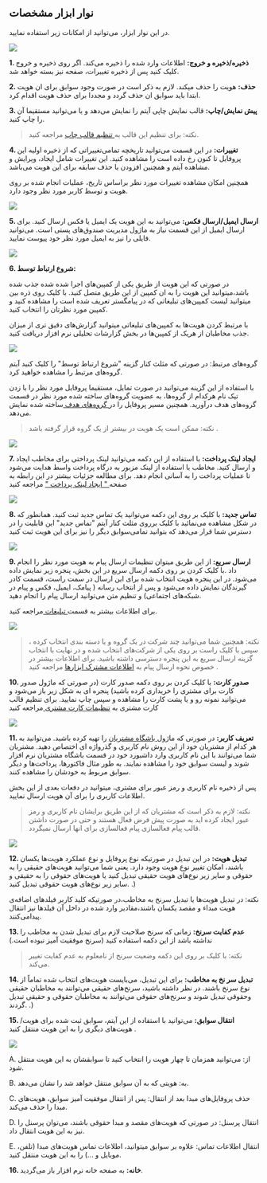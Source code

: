 ## نوار ابزار مشخصات



در  این نوار ابزار، می‌توانید از امکانات زیر استفاده نمایید.

![](InformationToolbar.png)

**1. ذخیره/ذخیره و خروج:** اطلاعات وارد شده را ذخیره می‌کند. اگر روی ذخیره و خروج کلیک کنید پس از ذخیره تغییرات، صفحه نیز بسته خواهد شد.

**2. حذف:**  هویت را حذف میکند. لازم به ذکر است در صورت وجود سوابق برای ان هویت ابتدا باید سوابق ان حذف گردد و مجددا برای حذف هویت اقدام کرد.

**3. پیش نمایش/چاپ:** قالب نمایش چاپی آیتم را نمایش می‌دهد و یا می‌توانید مستقیما آن را چاپ کنید.

> نکته: برای تنظیم این قالب به[ تنظیم قالب چاپ](https://github.com/1stco/PayamGostarDocs/blob/master/help%202.5.4/Settings/Personalization-crm/Overview/General-information/Set%20the-print-template/Set%20the-print-template.md) مراجعه کنید.

**4. تغییرات:** در این قسمت می‌توانید تاریخچه تمامی‌تغییراتی که از ذخیره اولیه این پروفایل تا کنون رخ داده است را مشاهده کنید. این تغییرات شامل ایجاد، ویرایش و مشاهده آیتم و همچنین افزودن یا حذف سابقه برای این هویت می‌باشد.

همچنین امکان مشاهده تغییرات مورد نظر براساس تاریخ، عملیات انجام شده بر روی هویت و توسط کاربر مورد نظر وجود دارد.

![](2020-06-07_11-16-50.png)

**5.  ارسال ایمیل/ارسال فکس:** می‌توانید به این هویت یک ایمیل یا فکس ارسال کنید. برای ارسال ایمیل از این قسمت نیاز به ماژول مدیریت صندوق‌های پستی است. می‌توانید فایلی را نیز به ایمیل مورد نظر خود پیوست نمایید.

![](Contactstoolbar11.jpg)


**6. شروع ارتباط  توسط:**

در صورتی که این هویت از طریق یکی از کمپین‌های اجرا شده شده جذب شده باشد،میتوانید این هویت را به ان کمپین از این طریق متصل کنید. با کلیک روی ذره بین میتوانید لیست کمپین‌های تبلیغاتی که در پیامگستر تعریف شده است را مشاهده کنید و کمپین مورد نظرتان را انتخاب کنید.

با مرتبط کردن هویت‌ها به کمپین‌های تبلیغاتی میتوانید گزارش‌های دقیق تری از میزان جذب مخاطبان از هریک از کمپین‌ها در بخش گزارشات تحلیلی نرم افزار دریافت کنید.

![](Contactstoolbar2.jpg)

گروه‌های مرتبط: در صورتی که مثلث کنار  گزینه "شروع ارتباط توسط" را کلیک کنید آیتم گروه‌های مرتبط را مشاهده خواهید کرد.

با استفاده از این گزینه می‌توانید در صورت تمایل، مستقیما پروفایل مورد نظر را با زدن تیک نام هرکدام از گروه‌ها، به عضویت گروه‌های ساخته شده مورد نظر در قسمت  گروه‌های هدف درآورید.  همچنین مسیر پروفایل را در[ گروه‌های هدف ](https://github.com/1stco/PayamGostarDocs/blob/master/help%202.5.4/Integrated-bank/Target-groups/Target-groups.md)ساخته شده نمایش می‌دهد.

> نکته:  ممکن است یک هویت در بیشتر از یک گروه قرار گرفته باشد .


![](Contactstoolbar3.jpg)

**7. ایجاد لینک پرداخت:** با استفاده از این دکمه می‌توانید لینک پرداختی برای مخاطب ایجاد و ارسال کنید. مخاطب با استفاده از لینک مزبور به درگاه پرداخت واسط هدایت ‌می‌شود تا عملیات پرداخت را به آسانی انجام دهد. برای مطالعه جزئیات بیشتر در این رابطه به صفحه[ " ایجاد لینک پرداخت "](https://github.com/1stco/PayamGostarDocs/blob/master/help%202.5.4/Integrated-bank/Database/Payment-links/Payment-links.md) مراجعه کنید 

![](PaymentLink.png)

**8. تماس جدید:** با کلیک بر روی این دکمه می‌توانید یک تماس جدید ثبت کنید. همانطور که در شکل مشاهده می‌نمائید با کلیک برروی مثلث کنار آیتم "تماس جدید"  این قابلیت را در دسترس شما قرار می‌دهد که بتوانید تمامی‌سوابق دیگر را نیز برای این هویت ثبت کنید

![](NewCall.png)

**9. ارسال سریع:**   از این طریق میتوان تنظیمات ارسال پیام به هویت مورد نظر را انجام داد .با کلیک کردن بر روی دکمه ارسال سریع در این بخش، پنجره زیر نمایش داده می‌شود. در این پنجره هویت انتخاب شده برای این ارسال در سمت راست، قسمت کادر گیرندگان نمایش داده می‌شود و پس از انتخاب رسانه ( پیامک، ایمیل، فکس و پیام در شبکه‌های اجتماعی) و تنظیم متن می‌توانید ارسال پیام را انجام دهید.

برای اطلاعات بیشتر به قسمت[ تبلیغات  ](https://github.com/1stco/PayamGostarDocs/blob/master/help%202.5.4/Marketing/Marketing.md)مراجعه کنید.

![](Contactstoolbar7.png)

> نکته: همچنین شما می‌توانید چند شرکت در یک گروه و یا دسته بندی انتخاب کرده ، سپس با کلیک راست بر روی یکی از شرکت‌های انتخاب شده و در نهایت با انتخاب گزینه ارسال سریع به این پنجره دسترسی داشته باشید. برای اطلاعات بیشتر در خصوص نحوه ارسال پیام به [ اطلاعات مشترک ابزارها](https://github.com/1stco/PayamGostarDocs/blob/master/help%202.5.4/Marketing/moshtarak-abzar/moshtarak-abzar.md) مراجعه کنید .

**10. صدور کارت:** با کلیک کردن بر روی دکمه صدور کارت (در صورتی که ماژول صدور کارت برای مشتری را خریداری کرده باشید) پنجره ای به شکل زیر باز می‌شود و می‌توانید نمونه رو و یا پشت کارت را مشاهده و سپس چاپ نمایید. برای تنظیم قالب کارت مشتری به [تنظیمات کارت مشتری ](https://github.com/1stco/PayamGostarDocs/blob/master/help%202.5.4/Settings/General-settings/Customer-card/Customer-card.md)مراجعه کنید

![](Contactstoolbar8.png)

**11. تعریف کاربر:** در صورتی که ماژول[ باشگاه مشتریان](http://septadocs.1st.co.com/payamgostar/documents/%D8%A8%D8%A7%D8%B4%DA%AF%D8%A7%D9%87-%D9%88%D9%81%D8%A7%D8%AF%D8%A7%D8%B1%DB%8C?selectedId=3b54ff85-aa22-4620-716f-08d8a996e9ef&menuItemType=2#) را تهیه کرده باشید. می‌توانید به هر کدام از مشتریان خود از این روش نام کاربری و گذرواژه ای اختصاص دهید. مشتریان شما می‌توانند با این نام کاربری وارد داشبورد خود در قسمت باشگاه مشتریان نرم افزار شوند و لیست سوابق خود را مشاهده نمایند. به طور مثال فاکتورها، پرداخت‌ها و دیگر سوابق مربوط به خودشان را مشاهده کنند.

پس از ذخیره نام کاربری و رمز عبور برای مشتری، میتوانید در دفعات بعدی از این بخش اطلاعات کاربری را برای آن هویت ارسال نمایید.

> نکته: لازم به ذکر است که مشتریان که از این طریق برایشان نام کاربری و رمز عبور ایجاد کرده اید به صورت پیش فرض فعال هستند و حتی در صورت داشتن قالب پیام فعالسازی پیام فعالسازی برای انها ارسال نمیگردد.

![](Contactstoolbar10.jpg)

**12. تبدیل هویت:** در این تبدیل در صورتیکه نوع پروفایل و نوع عملکرد هویت‌ها یکسان باشند، امکان تغییر نوع هویت وجود دارد. یعنی شما می‌توانید هویت‌های حقیقی را به حقوقی و سایر زیر نوع‌های هویت حقیقی تبدیل کنید یا هویت‌های حقوقی را به حقیقی و سایر زیر نوع‌های هویت حقوقی تبدیل کنید. .)

نکته: در تبدیل هویت‌ها یا تبدیل سرنخ به مخاطب،در صورتیکه کلید کاربر فیلد‌های اضافه‌ی هویت مبداء و مقصد یکسان باشند،مقادیر وارد شده در داخل آن فیلد‌ها نیز انتقال پیدامی‌کنند.

**13. عدم کفایت سرنخ:** زمانی که سرنخ صلاحیت لازم برای تبدیل شدن به مخاطب را نداشته باشد از این دکمه استفاده کنید (سرنخ موفقیت آمیز نبوده است.)

> نکته: با کلیک بر روی این دکمه وضعیت سرنخ از نامعلوم به عدم کفایت تغییر می‌کند.

**14. تبدیل سر نخ به مخاطب:** برای این تبدیل، می‌بایست هویت‌های انتخاب شده تماماً از نوع سرنخ باشند. در نظر داشته باشید، سرنخ‌های حقیقی می‌توانند به مخاطبان حقیقی وحقوقی تبدیل شوند و سرنخ‌های حقوقی می‌توانند به مخاطبان حقوقی و حقیقی تبدیل گردند. .)

**15. انتقال سوابق:** می‌توانید با استفاده از این آیتم، سوابق ثبت شده برای هویت/هویت‌های دیگری را به این هویت منتقل کنید .

![](bank9.jpg)

A. از: می‌توانید همزمان تا چهار هویت را انتخاب کنید تا سوابقشان به این هویت منتقل شود.

B. به: هویتی که به آن سوابق منتقل خواهد شد را نشان می‌دهد.

C. حذف پروفایل‌های مبدا بعد از انتقال: پس از انتقال موفقیت آمیز سوابق، هویت‌های مبدا را حذف می‌کند.

D. انتقال پرسنل: در صورتی که هویت‌های مقصد و مبدا حقوقی باشند، می‌توان پرسنل را نیز به این هویت انتقال داد.

E. انتقال اطلاعات تماس: علاوه بر سوابق میتوانید، اطلاعات تماس هویت‌های مبدا (تلفن، موبایل و ...) را به این هویت منتقل کنید.

 

**16. خانه:** به صفحه خانه نرم افزار باز می‌گردید.
